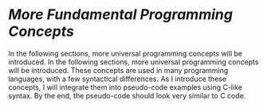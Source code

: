 # *__More Fundamental Programming Concepts__*

In the following sections, more universal programming concepts will be introduced. In the following sections, more universal programming concepts will be introduced. These concepts are used in many programming languages, with a few syntactical differences. As I introduce these concepts, I will integrate them into pseudo-code examples using C-like syntax. By the end, the pseudo-code should look very similar to C code.
